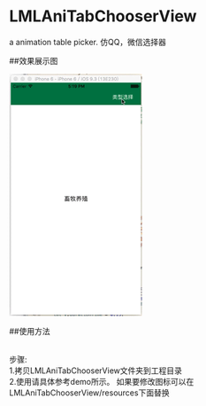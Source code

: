 # LMLAniTabChooserView
a animation table picker.  仿QQ，微信选择器

##效果展示图

![img](https://github.com/liaodalin19903/LMLAniTabChooserView/blob/master/LMLAniTabChooserView.gif)

##使用方法

<br>
步骤:<br>
1.拷贝LMLAniTabChooserView文件夹到工程目录<br>
2.使用请具体参考demo所示。
如果要修改图标可以在LMLAniTabChooserView/resources下面替换


